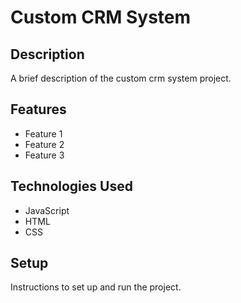 # Custom CRM System

## Description

A brief description of the custom crm system project.

## Features

- Feature 1
- Feature 2
- Feature 3

## Technologies Used

- JavaScript
- HTML
- CSS

## Setup

Instructions to set up and run the project.
